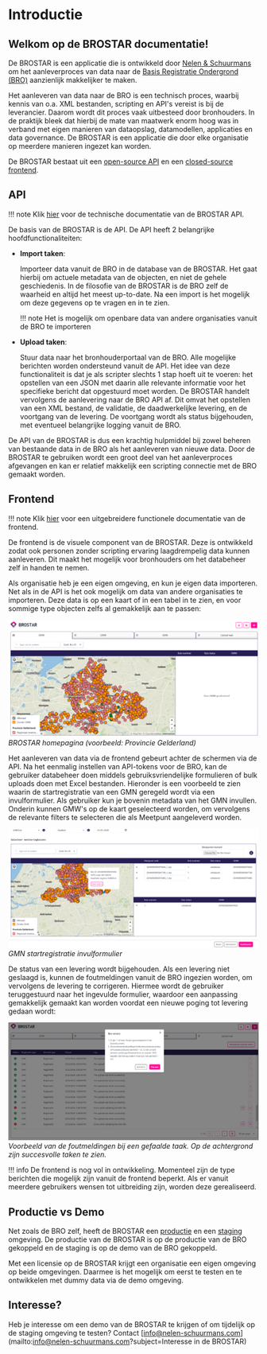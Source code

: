 # Introductie

## Welkom op de BROSTAR documentatie!

De BROSTAR is een applicatie die is ontwikkeld door [Nelen & Schuurmans](https://nelen-schuurmans.nl/) om het aanleverproces van data naar de [Basis Registratie Ondergrond (BRO)](https://basisregistratieondergrond.nl/) aanzienlijk makkelijker te maken.

Het aanleveren van data naar de BRO is een technisch proces, waarbij kennis van o.a. XML bestanden, scripting en API's vereist is bij de leverancier. Daarom wordt dit proces vaak uitbesteed door bronhouders. In de praktijk bleek dat hierbij de mate van maatwerk enorm hoog was in verband met eigen manieren van dataopslag, datamodellen, applicaties en data governance. De BROSTAR is een applicatie die door elke organisatie op meerdere manieren ingezet kan worden.

De BROSTAR bestaat uit een [open-source API](https://github.com/nens/brostar-api) en een [closed-source frontend](https://www.brostar.nl/).


## API

!!! note
    Klik [hier](api.md) voor de technische documentatie van de BROSTAR API.



De basis van de BROSTAR is de API. De API heeft 2 belangrijke hoofdfunctionaliteiten:

 - **Import taken**:

    Importeer data vanuit de BRO in de database van de BROSTAR. Het gaat hierbij om actuele metadata van de objecten, en niet de gehele geschiedenis. In de filosofie van de BROSTAR is de BRO zelf de waarheid en altijd het meest up-to-date. Na een import is het mogelijk om deze gegevens op te vragen en in te zien.

    !!! note
        Het is mogelijk om openbare data van andere organisaties vanuit de BRO te importeren

- **Upload taken**:

    Stuur data naar het bronhouderportaal van de BRO. Alle mogelijke berichten worden ondersteund vanuit de API. Het idee van deze functionaliteit is dat je als scripter slechts 1 stap hoeft uit te voeren: het opstellen van een JSON met daarin alle relevante informatie voor het specifieke bericht dat opgestuurd moet worden. De BROSTAR handelt vervolgens de aanlevering naar de BRO API af. Dit omvat het opstellen van een XML bestand, de validatie, de daadwerkelijke levering, en de voortgang van de levering. De voortgang wordt als status bijgehouden, met eventueel belangrijke logging vanuit de BRO.

De API van de BROSTAR is dus een krachtig hulpmiddel bij zowel beheren van bestaande data in de BRO als het aanleveren van nieuwe data. Door de BROSTAR te gebruiken wordt een groot deel van het aanleverproces afgevangen en kan er relatief makkelijk een scripting connectie met de BRO gemaakt worden.


## Frontend

!!! note
    Klik [hier](frontend.md) voor een uitgebreidere functionele documentatie van de frontend.


De frontend is de visuele component van de BROSTAR. Deze is ontwikkeld zodat ook personen zonder scripting ervaring laagdrempelig data kunnen aanleveren. Dit maakt het mogelijk voor bronhouders om het databeheer zelf in handen te nemen.

Als organisatie heb je een eigen omgeving, en kun je eigen data importeren. Net als in de API is het ook mogelijk om data van andere organisaties te importeren. Deze data is op een kaart of in een tabel in te zien, en voor sommige type objecten zelfs al gemakkelijk aan te passen:


![BROSTAR homepagina](assets/frontend_homepage.png)
*BROSTAR homepagina (voorbeeld: Provincie Gelderland)*

Het aanleveren van data via de frontend gebeurt achter de schermen via de API. Na het eenmalig instellen van API-tokens voor de BRO, kan de gebruiker databeheer doen middels gebruiksvriendelijke formulieren of bulk uploads doen met Excel bestanden. Hieronder is een voorbeeld te zien waarin de startregistratie van een GMN geregeld wordt via een invulformulier. Als gebruiker kun je bovenin metadata van het GMN invullen. Onderin kunnen GMW's op de kaart geselecteerd worden, om vervolgens de relevante filters te selecteren die als Meetpunt aangeleverd worden.

![GMN startregistratie](assets/frontend_create_gmn.png)
*GMN startregistratie invulformulier*

De status van een levering wordt bijgehouden. Als een levering niet geslaagd is, kunnen de foutmeldingen vanuit de BRO ingezien worden, om vervolgens de levering te corrigeren. Hiermee wordt de gebruiker teruggestuurd naar het ingevulde formulier, waardoor een aanpassing gemakkelijk gemaakt kan worden voordat een nieuwe poging tot levering gedaan wordt:

![Upload taak tabel](assets/frontend_upload_task_table.png)
*Voorbeeld van de foutmeldingen bij een gefaalde taak. Op de achtergrond zijn succesvolle taken te zien.*

!!! info
    De frontend is nog vol in ontwikkeling. Momenteel zijn de type berichten die mogelijk zijn vanuit de frontend beperkt. Als er vanuit meerdere gebruikers wensen tot uitbreiding zijn, worden deze gerealiseerd.


## Productie vs Demo

Net zoals de BRO zelf, heeft de BROSTAR een [productie](https://www.brostar.nl/) en een [staging](https://www.staging.brostar.nl/) omgeving. De productie van de BROSTAR is op de productie van de BRO gekoppeld en de staging is op de demo van de BRO gekoppeld.

Met een licensie op de BROSTAR krijgt een organisatie een eigen omgeving op beide omgevingen. Daarmee is het mogelijk om eerst te testen en te ontwikkelen met dummy data via de demo omgeving.

## Interesse?

Heb je interesse om een demo van de BROSTAR te krijgen of om tijdelijk op de staging omgeving te testen? Contact [info@nelen-schuurmans.com](mailto:info@nelen-schuurmans.com?subject=Interesse in de BROSTAR)
